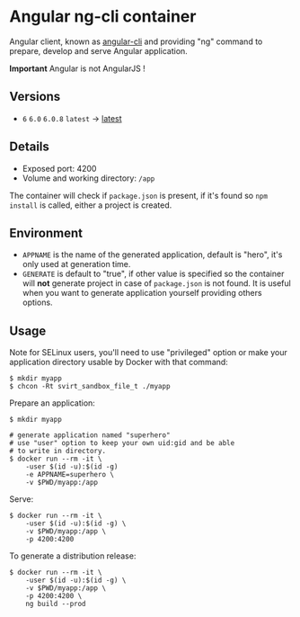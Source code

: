 # Angular ng-cli container

Angular client, known as [angular-cli](https://github.com/angular/angular-cli) and providing "ng" command to prepare, develop and serve Angular application.

**Important** Angular is not AngularJS !

## Versions

- `6` `6.0` `6.0.8` `latest` → [latest](https://github.com/metal3d/docker-ng/tree/master/6.0.8/latest/Dockerfile)

## Details

- Exposed port: 4200
- Volume and working directory: `/app`

The container will check if `package.json` is present, if it's found so `npm install` is called, either a project is created.

## Environment

- `APPNAME` is the name of the generated application, default is "hero", it's only used at generation time.
- `GENERATE` is default to "true", if other value is specified so the container will **not** generate project in case of `package.json` is not found. It is useful when you want to generate application yourself providing others options.

## Usage

Note for SELinux users, you'll need to use "privileged" option or make your application directory usable by Docker with that command:

```
$ mkdir myapp
$ chcon -Rt svirt_sandbox_file_t ./myapp 
```

Prepare an application:

```
$ mkdir myapp

# generate application named "superhero"
# use "user" option to keep your own uid:gid and be able
# to write in directory.
$ docker run --rm -it \
    -user $(id -u):$(id -g)
    -e APPNAME=superhero \
    -v $PWD/myapp:/app

```

Serve:

```
$ docker run --rm -it \
    -user $(id -u):$(id -g) \
    -v $PWD/myapp:/app \
    -p 4200:4200
```

To generate a distribution release:

```
$ docker run --rm -it \
    -user $(id -u):$(id -g) \
    -v $PWD/myapp:/app \
    -p 4200:4200 \
    ng build --prod
```
